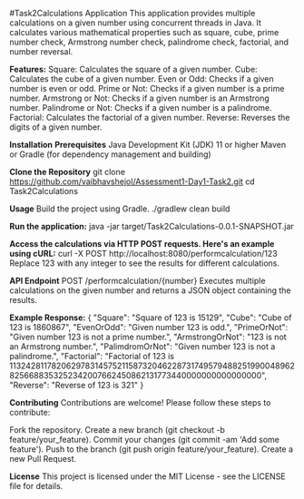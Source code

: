 #Task2Calculations Application
This application provides multiple calculations on a given number using concurrent threads in Java. It calculates various mathematical properties such as square, cube, prime number check, Armstrong number check, palindrome check, factorial, and number reversal.

**Features:**
Square: Calculates the square of a given number.
Cube: Calculates the cube of a given number.
Even or Odd: Checks if a given number is even or odd.
Prime or Not: Checks if a given number is a prime number.
Armstrong or Not: Checks if a given number is an Armstrong number.
Palindrome or Not: Checks if a given number is a palindrome.
Factorial: Calculates the factorial of a given number.
Reverse: Reverses the digits of a given number.

**Installation**
**Prerequisites**
Java Development Kit (JDK) 11 or higher
Maven or Gradle (for dependency management and building)

**Clone the Repository**
git clone https://github.com/vaibhavshejol/Assessment1-Day1-Task2.git
cd Task2Calculations

**Usage**
Build the project using Gradle.
./gradlew clean build

**Run the application:**
java -jar target/Task2Calculations-0.0.1-SNAPSHOT.jar

**Access the calculations via HTTP POST requests. Here's an example using cURL:**
curl -X POST http://localhost:8080/performcalculation/123
Replace 123 with any integer to see the results for different calculations.

**API Endpoint**
POST /performcalculation/{number}
Executes multiple calculations on the given number and returns a JSON object containing the results.

**Example Response:**
{
  "Square": "Square of 123 is 15129",
  "Cube": "Cube of 123 is 1860867",
  "EvenOrOdd": "Given number 123 is odd.",
  "PrimeOrNot": "Given number 123 is not a prime number.",
  "ArmstrongOrNot": "123 is not an Armstrong number.",
  "PalimdromOrNot": "Given number 123 is not a palindrome.",
  "Factorial": "Factorial of 123 is 113242811782062978314575211587320462287317495794882519900489628256688353252342007662450862131773440000000000000000",
  "Reverse": "Reverse of 123 is 321"
}

**Contributing**
Contributions are welcome! Please follow these steps to contribute:

Fork the repository.
Create a new branch (git checkout -b feature/your_feature).
Commit your changes (git commit -am 'Add some feature').
Push to the branch (git push origin feature/your_feature).
Create a new Pull Request.

**License**
This project is licensed under the MIT License - see the LICENSE file for details.

